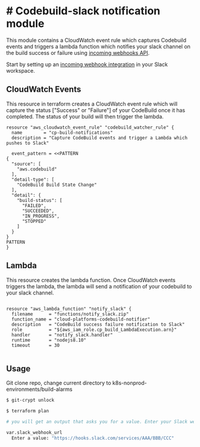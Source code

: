 # # Codebuild-slack notification module

This module contains a CloudWatch event rule which captures Codebuild events and triggers a lambda function which notifies your slack channel on the build success or failure using [incoming webhooks API](https://api.slack.com/incoming-webhooks).

Start by setting up an [incoming webhook integration](https://my.slack.com/services/new/incoming-webhook/) in your Slack workspace.

## CloudWatch Events
This resource in terraform creates a CloudWatch event rule which will capture the status ["Success" or "Failure"] of your CodeBuild once it has completed. The status of your build will then trigger the lambda.

```hcl
resource "aws_cloudwatch_event_rule" "codebuild_watcher_rule" {
  name        = "cp-build-notifications"
  description = "Capture CodeBuild events and trigger a Lambda which pushes to Slack"

  event_pattern = <<PATTERN
{
  "source": [
    "aws.codebuild"
  ],
  "detail-type": [
    "CodeBuild Build State Change"
  ],
  "detail": {
    "build-status": [
      "FAILED",
      "SUCCEEDED",
      "IN_PROGRESS",
      "STOPPED"
    ]
  }
}
PATTERN
}

```

## Lambda

This resource creates the lambda function. Once CloudWatch events triggers the lambda, the lambda will send a notification of your codebuild to your slack channel.

```hcl

resource "aws_lambda_function" "notify_slack" {
  filename      = "functions/notify_slack.zip"
  function_name = "cloud-platforms-codebuild-notifier"
  description   = "CodeBuild success failure notification to Slack"
  role          = "${aws_iam_role.cp_build_LambdaExecution.arn}"
  handler       = "notify_slack.handler"
  runtime       = "nodejs8.10"
  timeout       = 30


```


## Usage

Git clone repo, change current directory to k8s-nonprod-environments/build-alarms

```bash
$ git-crypt unlock

$ terraform plan

# you will get an output that asks you for a value. Enter your Slack webhook url.

var.slack_webhook_url
  Enter a value: "https://hooks.slack.com/services/AAA/BBB/CCC"

```


